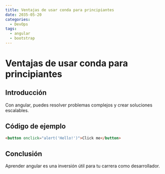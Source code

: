 ```yaml
---
title: Ventajas de usar conda para principiantes
date: 2035-05-20
categories:
  - DevOps
tags:
  - angular
  - bootstrap
---
```


# Ventajas de usar conda para principiantes

## Introducción

Con angular, puedes resolver problemas complejos y crear soluciones escalables.

## Código de ejemplo

```html
<button onclick="alert('Hello!')">Click me</button>
```

## Conclusión

Aprender angular es una inversión útil para tu carrera como desarrollador.